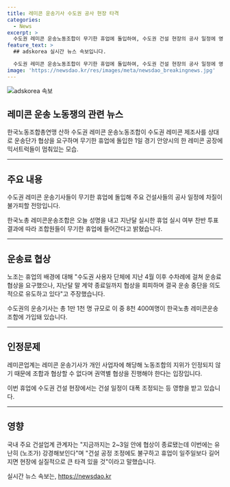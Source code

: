 ```yaml
---
title: 레미콘 운송기사 수도권 공사 현장 타격
categories:
  - News
excerpt: >
  수도권 레미콘 운송노동조합이 무기한 휴업에 돌입하여, 수도권 건설 현장의 공사 일정에 영향을 줄 것으로 전망됩니다. 한국노총 레미콘운송조합은 회원들의 찬반 투표로 무기한 휴업을 결정하고, 수차례의 운송료 협상 거부로 고의적인 운송 중단을 주장합니다. 이에 건설업계는 현장에 큰 타격이 있을 것으로 우려하고, 레미콘업체는 운송기사의 노동조합 지위를 인정하지 않으며 권역별 협상을 주장합니다. 휴업으로 건설 일정이 조정되는 등 현장은 영향을 받을 전망입니다.
feature_text: >
  ## adskorea 실시간 뉴스 속보입니다.

  수도권 레미콘 운송노동조합이 무기한 휴업에 돌입하여, 수도권 건설 현장의 공사 일정에 영향을 줄 것으로 전망됩니다. 한국노총 레미콘운송조합은 회원들의 찬반 투표로 무기한 휴업을 결정하고, 수차례의 운송료 협상 거부로 고의적인 운송 중단을 주장합니다. 이에 건설업계는 현장에 큰 타격이 있을 것으로 우려하고, 레미콘업체는 운송기사의 노동조합 지위를 인정하지 않으며 권역별 협상을 주장합니다. 휴업으로 건설 일정이 조정되는 등 현장은 영향을 받을 전망입니다.
image: 'https://newsdao.kr/res/images/meta/newsdao_breakingnews.jpg'
---
```


<p><img src="https://newsdao.kr/res/images/meta/newsdao_breakingnews.jpg" alt="adskorea 속보" /></p>

<h2 data-ke-size="size26">레미콘 운송 노동쟁의 관련 뉴스</h2>

<p data-ke-size="size16">한국노동조합총연맹 산하 수도권 레미콘 운송노동조합이 수도권 레미콘 제조사를 상대로 운송단가 협상을 요구하며 무기한 휴업에 돌입한 1일 경기 안양시의 한 레미콘 공장에 믹서트럭들이 멈춰있는 모습.</p>

<hr>

<h2 data-ke-size="size24">주요 내용</h2>

<p data-ke-size="size16">수도권 레미콘 운송기사들이 무기한 휴업에 돌입해 주요 건설사들의 공사 일정에 차질이 불가피할 전망입니다.</p>

<p data-ke-size="size16">한국노총 레미콘운송조합은 오늘 성명을 내고 지난달 실시한 휴업 실시 여부 찬반 투표 결과에 따라 조합원들이 무기한 휴업에 들어간다고 밝혔습니다.</p>

<hr>

<h2 data-ke-size="size24">운송료 협상</h2>

<p data-ke-size="size16">노조는 휴업의 배경에 대해 "수도권 사용자 단체에 지난 4월 이후 수차례에 걸쳐 운송료 협상을 요구했으나, 지난달 말 계약 종료일까지 협상을 회피하며 결국 운송 중단을 의도적으로 유도하고 있다"고 주장했습니다.</p>

<p data-ke-size="size16">수도권의 운송기사는 총 1만 1천 명 규모로 이 중 8천 400여명이 한국노총 레미콘운송조합에 가입돼 있습니다.</p>

<hr>

<h2 data-ke-size="size24">인정문제</h2>

<p data-ke-size="size16">레미콘업계는 레미콘 운송기사가 개인 사업자에 해당해 노동조합의 지위가 인정되지 않기 때문에 조합과 협상할 수 없다며 권역별 협상을 진행해야 한다는 입장입니다.</p>

<p data-ke-size="size16">이번 휴업에 수도권 건설 현장에서는 건설 일정이 대폭 조정되는 등 영향을 받고 있습니다.</p>

<hr>

<h2 data-ke-size="size24">영향</h2>

<p data-ke-size="size16">국내 주요 건설업계 관계자는 "지금까지는 2~3일 안에 협상이 종료됐는데 이번에는 유난히 (노조가) 강경해보인다"며 "건설 공정 조정에도 불구하고 휴업이 일주일보다 길어지면 현장에 실질적으로 큰 타격 있을 것"이라고 말했습니다.</p>
실시간 뉴스 속보는, <a href="https://newsdao.kr" rel="dofollow">https://newsdao.kr</a>


